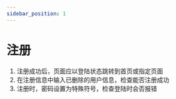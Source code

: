 ```yaml
---
sidebar_position: 1
---
```

# 注册
1. 注册成功后，页面应以登陆状态跳转到首页或指定页面
2. 在注册信息中输入已删除的用户信息，检查能否注册成功
3. 注册时，密码设置为特殊符号，检查登陆时会否报错